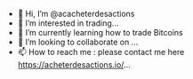 - 👋 Hi, I’m @acacheterdesactions
- 👀 I’m interested in trading...
- 🌱 I’m currently learning how to trade Bitcoins
- 💞️ I’m looking to collaborate on ...
- 📫 How to reach me : please contact me here https://acheterdesactions.io/...

<!---
acacheterdesactions/acacheterdesactions is a ✨ special ✨ repository because its `README.md` (this file) appears on your GitHub profile.
You can click the Preview link to take a look at your changes.
--->
